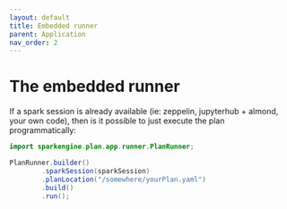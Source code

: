 ```yaml
---
layout: default
title: Embedded runner
parent: Application
nav_order: 2
---
```


# The embedded runner

If a spark session is already available (ie: zeppelin, jupyterhub + almond, your own code), then is it possible to just execute the plan programmatically:

```java
import sparkengine.plan.app.runner.PlanRunner;

PlanRunner.builder()
        .sparkSession(sparkSession)
        .planLocation("/somewhere/yourPlan.yaml")
        .build()
        .run();
```
